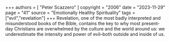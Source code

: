 +++
authors = [
  "Peter Scazzero"
]
copyright = "2006"
date = "2023-11-29"
page = "41"
source = "Emotionally Healthy Spirituality"
tags = ["evil","revelation"]
+++
Revelation, one of the most badly interpreted and misunderstood books of the Bible, contains the key to why most present-day Christians are overwhelmed by the culture and the world around us: we underestimate the intensity and power of evil–both outside and inside of us.

